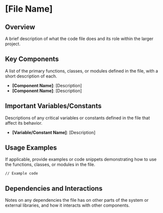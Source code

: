# [File Name]

## Overview

A brief description of what the code file does and its role within the larger project.

## Key Components

A list of the primary functions, classes, or modules defined in the file, with a short description of each.

- **[Component Name]**: [Description]
- **[Component Name]**: [Description]

## Important Variables/Constants

Descriptions of any critical variables or constants defined in the file that affect its behavior.

- **[Variable/Constant Name]**: [Description]

## Usage Examples

If applicable, provide examples or code snippets demonstrating how to use the functions, classes, or modules in the file.

```[language]
// Example code
```

## Dependencies and Interactions

Notes on any dependencies the file has on other parts of the system or external libraries, and how it interacts with other components.
